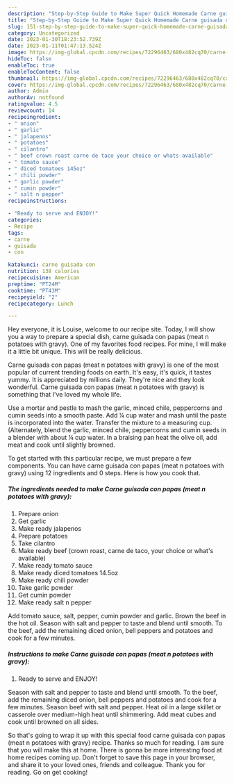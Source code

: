 ```yaml
---
description: "Step-by-Step Guide to Make Super Quick Homemade Carne guisada con papas (meat n potatoes with gravy)"
title: "Step-by-Step Guide to Make Super Quick Homemade Carne guisada con papas (meat n potatoes with gravy)"
slug: 151-step-by-step-guide-to-make-super-quick-homemade-carne-guisada-con-papas-meat-n-potatoes-with-gravy
category: Uncategorized
date: 2023-01-30T18:23:52.739Z
date: 2023-01-11T01:47:13.524Z
image: https://img-global.cpcdn.com/recipes/72296463/680x482cq70/carne-guisada-con-papas-meat-n-potatoes-with-gravy-recipe-main-photo.jpg
hideToc: false
enableToc: true
enableTocContent: false
thumbnail: https://img-global.cpcdn.com/recipes/72296463/680x482cq70/carne-guisada-con-papas-meat-n-potatoes-with-gravy-recipe-main-photo.jpg
cover: https://img-global.cpcdn.com/recipes/72296463/680x482cq70/carne-guisada-con-papas-meat-n-potatoes-with-gravy-recipe-main-photo.jpg
author: Admin
authorAv: notfound
ratingvalue: 4.5
reviewcount: 14
recipeingredient:
- " onion"
- " garlic"
- " jalapenos"
- " potatoes"
- " cilantro"
- " beef crown roast carne de taco your choice or whats available"
- " tomato sauce"
- " diced tomatoes 145oz"
- " chili powder"
- " garlic powder"
- " cumin powder"
- " salt n pepper"
recipeinstructions:

- "Ready to serve and ENJOY!"
categories:
- Recipe
tags:
- carne
- guisada
- con

katakunci: carne guisada con 
nutrition: 138 calories
recipecuisine: American
preptime: "PT24M"
cooktime: "PT43M"
recipeyield: "2"
recipecategory: Lunch

---
```



Hey everyone, it is Louise, welcome to our recipe site. Today, I will show you a way to prepare a special dish, carne guisada con papas (meat n potatoes with gravy). One of my favorites food recipes. For mine, I will make it a little bit unique. This will be really delicious.

Carne guisada con papas (meat n potatoes with gravy) is one of the most popular of current trending foods on earth. It's easy, it's quick, it tastes yummy. It is appreciated by millions daily. They're nice and they look wonderful. Carne guisada con papas (meat n potatoes with gravy) is something that I've loved my whole life.

Use a mortar and pestle to mash the garlic, minced chile, peppercorns and cumin seeds into a smooth paste. Add ¼ cup water and mash until the paste is incorporated into the water. Transfer the mixture to a measuring cup. (Alternately, blend the garlic, minced chile, peppercorns and cumin seeds in a blender with about ¼ cup water. In a braising pan heat the olive oil, add meat and cook until slightly browned.


To get started with this particular recipe, we must prepare a few components. You can have carne guisada con papas (meat n potatoes with gravy) using 12 ingredients and 0 steps. Here is how you cook that.

<!--inarticleads1-->

##### The ingredients needed to make Carne guisada con papas (meat n potatoes with gravy):

1. Prepare  onion
1. Get  garlic
1. Make ready  jalapenos
1. Prepare  potatoes
1. Take  cilantro
1. Make ready  beef (crown roast, carne de taco, your choice or what&#39;s available)
1. Make ready  tomato sauce
1. Make ready  diced tomatoes 14.5oz
1. Make ready  chili powder
1. Take  garlic powder
1. Get  cumin powder
1. Make ready  salt n pepper


Add tomato sauce, salt, pepper, cumin powder and garlic. Brown the beef in the hot oil. Season with salt and pepper to taste and blend until smooth. To the beef, add the remaining diced onion, bell peppers and potatoes and cook for a few minutes. 

<!--inarticleads2-->

##### Instructions to make Carne guisada con papas (meat n potatoes with gravy):


1. Ready to serve and ENJOY!

Season with salt and pepper to taste and blend until smooth. To the beef, add the remaining diced onion, bell peppers and potatoes and cook for a few minutes. Season beef with salt and pepper. Heat oil in a large skillet or casserole over medium-high heat until shimmering. Add meat cubes and cook until browned on all sides. 

So that's going to wrap it up with this special food carne guisada con papas (meat n potatoes with gravy) recipe. Thanks so much for reading. I am sure that you will make this at home. There is gonna be more interesting food at home recipes coming up. Don't forget to save this page in your browser, and share it to your loved ones, friends and colleague. Thank you for reading. Go on get cooking!
